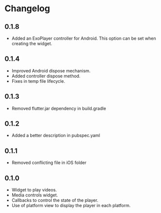 # Changelog

## 0.1.8

* Added an ExoPlayer controller for Android. This option can be 
set when creating the widget.

## 0.1.4

* Improved Android dispose mechanism.
* Added controller dispose method.
* Fixes in temp file lifecycle.

## 0.1.3

* Removed flutter.jar dependency in build.gradle

## 0.1.2

* Added a better description in pubspec.yaml

## 0.1.1

* Removed conflicting file in iOS folder

## 0.1.0

* Widget to play videos.
* Media controls widget.
* Callbacks to control the state of the player.
* Use of platform view to display the player in each platform.
